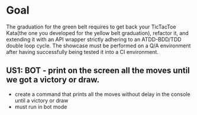 # Goal
The graduation for the green belt requires to get back your TicTacToe Kata(the one you developed for the yellow belt graduation), refactor it, and extending it with an API wrapper strictly adhering to an ATDD-BDD/TDD double loop cycle. The showcase must be performed on a Q/A environment after having successfully being tested it into a CI environment.

## US1: BOT - print on the screen all the moves until we got a victory or draw.
- create a command that prints all the moves without delay in the console until a victory or draw
- must run in bot mode

